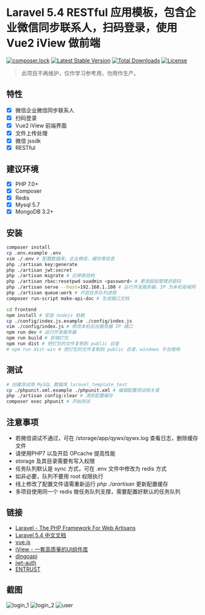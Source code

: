 Laravel 5.4 RESTful 应用模板，包含企业微信同步联系人，扫码登录，使用 Vue2 iView 做前端
===============================
[![composer.lock](https://poser.pugx.org/purocean/laravel-template/composerlock)](https://packagist.org/packages/purocean/laravel-template)
[![Latest Stable Version](https://poser.pugx.org/purocean/laravel-template/v/stable)](https://packagist.org/packages/purocean/laravel-template)
[![Total Downloads](https://poser.pugx.org/purocean/laravel-template/downloads)](https://packagist.org/packages/purocean/laravel-template)
[![License](https://poser.pugx.org/purocean/laravel-template/license)](https://packagist.org/packages/purocean/laravel-template)

> 此项目不再维护，仅作学习参考用，勿用作生产。

特性
-------------------
+ [x] 微信企业微信同步联系人
+ [x] 扫码登录
+ [x] Vue2 iView 前端界面
+ [x] 文件上传处理
+ [x] 微信 jssdk
+ [x] RESTful

建议环境
-------------------
+ [x] PHP 7.0+
+ [x] Composer
+ [x] Redis
+ [x] Mysql 5.7
+ [x] MongoDB 3.2+

安装
-------------------
```bash
composer install
cp .env.example .env
vim ./.env # 配置数据库，企业微信，缓存等信息
php ./artisan key:generate
php ./artisan jwt:secret
php ./artisan migrate # 迁移表结构
php ./artisan rbac:resetpwd suadmin <password> # 更改超级管理员密码
php ./artisan serve --host=192.168.1.108 # 运行开发服务器，IP 为本机局域网 IP，以便手机访问（扫码）
php ./artisan queue:work # 开启任务队列进程
composer run-script make-api-doc # 生成接口文档

cd frontend
npm install # 安装 nodejs 依赖
cp ./config/index.js.example ./config/index.js
vim ./config/index.js # 修改本机后台服务器 IP 端口
npm run dev # 运行开发服务器
npm run build # 前端打包
npm run dist # 把打包的文件复制到 public 目录
# npm run dist-win # 把打包的文件复制到 public 目录，windows 平台使用
```

测试
-------------------
```bash
# 创建测试用 MySQL 数据库 laravel_template_test
cp ./phpunit.xml.example ./phpunit.xml # 编辑配置测试相关值
php ./artisan config:clear # 清除配置缓存
composer exec phpunit # 开始测试
```

注意事项
-------------------
+ 若微信调试不通过，可在 /storage/app/qywx/qywx.log 查看日志，删除缓存文件
+ 请使用PHP7 以及开启 OPcache 提高性能
+ storage 及其目录需要有写入权限
+ 任务队列默认是 sync 方式，可在 .env 文件中修改为 redis 方式
+ 如非必要，队列不要用 root 权限执行
+ 线上修改了配置文件请需重新运行 *php ./arartisan* 更新配置缓存
+ 多项目使用同一个 redis 做任务队列支撑，需要配置好默认的任务队列

链接
-------------------
+ [Laravel - The PHP Framework For Web Artisans](https://laravel.com/)
+ [Laravel 5.4 中文文档](http://d.laravel-china.org/docs/5.4)
+ [vue.js](https://cn.vuejs.org/)
+ [iView - 一套高质量的UI组件库](https://www.iviewui.com/)
+ [dingoapi](https://github.com/dingo/api)
+ [jwt-auth](https://github.com/tymondesigns/jwt-auth)
+ [ENTRUST](https://github.com/Zizaco/entrust)

截图
-------------------
![login_1](./screenshots/login_1.png "登录")
![login_2](./screenshots/login_2.png "登录")
![user](./screenshots/user.png "用户管理")
